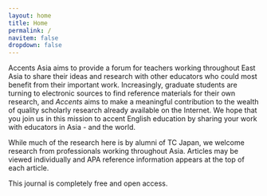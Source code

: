 ```yaml
---
layout: home
title: Home
permalink: /
navitem: false
dropdown: false
---
```

  
Accents Asia aims to provide a forum for teachers working throughout East Asia to share their ideas and research with other educators who could most benefit from their important work. Increasingly, graduate students are turning to electronic sources to find reference materials for their own research, and _Accents_ aims to make a meaningful contribution to the wealth of quality scholarly research already available on the Internet. We hope that you join us in this mission to accent English education by sharing your work with educators in Asia - and the world.  
  
While much of the research here is by alumni of TC Japan, we welcome research from professionals working throughout Asia. Articles may be viewed individually and APA reference information appears at the top of each article.

This journal is completely free and open access.   
 